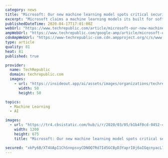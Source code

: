 ```yaml
---
category: news
title: "Microsoft: Our new machine learning model spots critical security bugs 97% of the time"
excerpt: "Microsoft claims a machine learning models its built for software developers can distinguish between security and non-security bugs 99% of the time. Microsoft plans to open-source the methodology behind a machine learning algorithm that it claims can distinguish between security bugs and non-security bugs with 99% accuracy. The company ..."
publishedDateTime: 2020-04-17T17:01:00Z
webUrl: "https://www.techrepublic.com/article/microsoft-our-new-machine-learning-model-spots-critical-security-bugs-97-of-the-time/"
ampWebUrl: "https://www.techrepublic.com/google-amp/article/microsoft-our-new-machine-learning-model-spots-critical-security-bugs-97-of-the-time/"
cdnAmpWebUrl: "https://www-techrepublic-com.cdn.ampproject.org/c/s/www.techrepublic.com/google-amp/article/microsoft-our-new-machine-learning-model-spots-critical-security-bugs-97-of-the-time/"
type: article
quality: 81
heat: 81
published: true

provider:
  name: TechRepublic
  domain: techrepublic.com
  images:
    - url: "https://insideout.app/ai/assets/images/organizations/techrepublic.com-50x50.jpg"
      width: 50
      height: 50

topics:
  - Machine Learning
  - AI

images:
  - url: "https://tr4.cbsistatic.com/hub/i/r/2020/03/05/b1b4f0cd-0452-48f5-886c-d3afe0a743dd/thumbnail/1200x675/77fef6207247b1bf98a280183c42a4e5/20200304-larry-bill-coronavirus.jpg"
    width: 1200
    height: 675
    title: "Microsoft: Our new machine learning model spots critical security bugs 97% of the time"

secured: "xkPy6B/XT4UApI1ChSnnpsvyCDNOQ7Rd7Id5GCByD3YaprI0j6aIGqcnyacL7ufDmtkP4GSaM5mifUHTfAKJAdvz4ALxHCV2FUCwweSA39C0SrebqKxQWEhZ2wdFuKYIFYpkdidkBpbOZN5Ojpn5FLpGDL9W9wsVAj9liMUoZ/idZNwYk8nZiEEi/4KFo9El0kee3JNot3143GY30zem8ID5jjJLvnvmk8J7bPWy8JU5jAHpBlt9HV357urPAok9vIt9sW4DH4A20Mrfqg79JCGD7W9M1T4H1o5pawOhAIYDekWJ+HDttZogWYu2nymskFuUaWZKvunBgAM/pArmMUATsnu2ceG9udYRmJQxz2oPo00vd8AM84Scxj1PVC8jLtDiNXRTnPI51rekeWMtwjYUlfKthNTRzJ7pqHYQJ0oJJ8WCKzjpGUycsbXsMn+geqOw9ILTE03ocnj60lxslDKwWNzmW/4CDDpXnSkei2M=;398anZsrTGr/0tSqPaNjDQ=="
---
```


